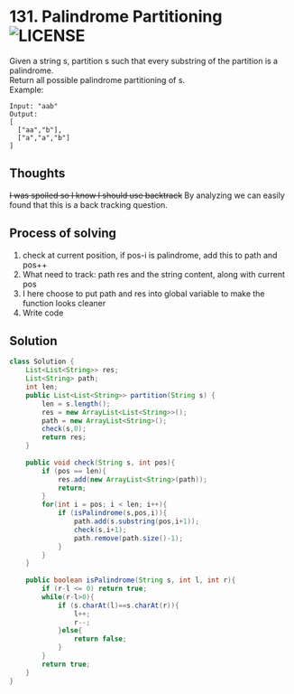 # 131. Palindrome Partitioning ![LICENSE](https://img.shields.io/badge/Rank-Medium-orange)
Given a string s, partition s such that every substring of the partition is a palindrome.  
Return all possible palindrome partitioning of s.  
Example:
```
Input: "aab"
Output:
[
  ["aa","b"],
  ["a","a","b"]
]
```
## Thoughts
~~I was spoiled so I know I should use backtrack~~ By analyzing we can easily found that this is a back tracking question.


## Process of solving
1. check at current position, if pos-i is palindrome, add this to path and pos++
2. What need to track: path res and the string content, along with current pos
3. I here choose to put path and res into global variable to make the function looks cleaner
4. Write code

## Solution
```java
class Solution {
    List<List<String>> res;
    List<String> path;
    int len;
    public List<List<String>> partition(String s) {
        len = s.length();
        res = new ArrayList<List<String>>();
        path = new ArrayList<String>();
        check(s,0);
        return res;
    }
    
    public void check(String s, int pos){
        if (pos == len){
            res.add(new ArrayList<String>(path));
            return;
        }
        for(int i = pos; i < len; i++){
            if (isPalindrome(s,pos,i)){
                path.add(s.substring(pos,i+1));
                check(s,i+1);
                path.remove(path.size()-1);
            }
        }
    }
    
    public boolean isPalindrome(String s, int l, int r){
        if (r-l <= 0) return true;
        while(r-l>0){
            if (s.charAt(l)==s.charAt(r)){
                l++;
                r--;
            }else{
                return false;
            }
        }
        return true;
    }
}
```